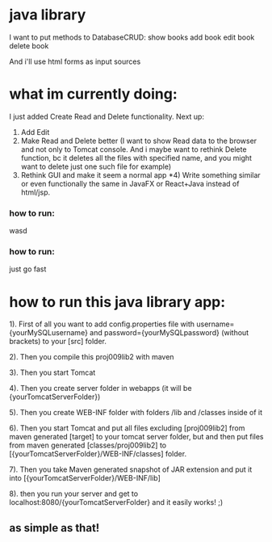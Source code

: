 # java library



I want to put methods to DatabaseCRUD:
show books
add book
edit book
delete book

And i'll use html forms as input sources

# what im currently doing:

I just added Create Read and Delete functionality.
Next up: 
1) Add Edit
2) Make Read and Delete better (I want to show Read data to the browser and not only to Tomcat console. And i maybe want to rethink Delete function, bc it deletes all the files with specified name, and you might want to delete just one such file for example)
3) Rethink GUI and make it seem a normal app
*4) Write something similar or even functionally the same in JavaFX or React+Java instead of html/jsp. 

<h3> how to run: </h3>
wasd
<h3> how to run: </h3>
just go fast


# how to run this java library app:


1). First of all you want to add config.properties file with username={yourMySQLusername} and password={yourMySQLpassword} (without brackets) to your [src] folder.


2). Then you compile this proj009lib2 with maven


3). Then you start Tomcat


4). Then you create server folder in webapps (it will be {yourTomcatServerFolder})


5). Then you create WEB-INF folder with folders /lib and /classes inside of it


6). Then you start Tomcat and put all files excluding [proj009lib2] from maven generated [target] to your tomcat server folder, but and then put files from maven generated [classes/proj009lib2] to [{yourTomcatServerFolder}/WEB-INF/classes] folder.


7). Then you take Maven generated snapshot of JAR extension and put it into [{yourTomcatServerFolder}/WEB-INF/lib]


8). then you run your server and get to localhost:8080/{yourTomcatServerFolder} and it easily works! ;)

<h2> as simple as that! </h2>


